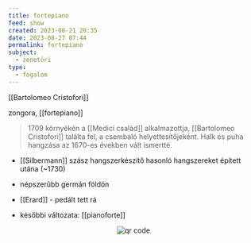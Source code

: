 ```yaml
---
title: fortepiano
feed: show
created: 2023-08-21 20:35
date: 2023-08-27 07:44
permalink: fortepiano
subject:
  - zenetöri
type:
  - fogalom
---
```


[[Bartolomeo Cristofori]]

zongora, [[fortepiano]]

> 1709 környékén a [[Medici család]] alkalmazottja, [[Bartolomeo Cristofori]] találta fel, a csembaló helyettesítőjeként. Halk és puha hangzása az 1670-es években vált ismertté.

- [[Silbermann]] szász hangszerkészítő hasonló hangszereket épített utána (~1730)
- népszerűbb germán földön

- [[Erard]] - pedált tett rá

- későbbi változata: [[pianoforte]]



<p style="text-align: center;"><img src="https://chart.googleapis.com/chart?cht=qr&chl=https://notes.andrasdenes.com/fortepiano&chs=180x180&choe=UTF-8&chld=L|2" alt="qr code"></p>


